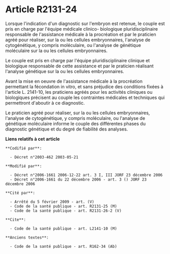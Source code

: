 # Article R2131-24

Lorsque l'indication d'un diagnostic sur l'embryon est retenue, le couple est pris en charge par l'équipe médicale clinico-
biologique pluridisciplinaire responsable de l'assistance médicale à la procréation et par le praticien agréé pour réaliser,
sur la ou les cellules embryonnaires, l'analyse de cytogénétique, y compris moléculaire, ou l'analyse de génétique
moléculaire sur la ou les cellules embryonnaires.

Le couple est pris en charge par l'équipe pluridisciplinaire clinique et biologique responsable de cette assistance et par le
praticien réalisant l'analyse génétique sur la ou les cellules embryonnaires.

Avant la mise en oeuvre de l'assistance médicale à la procréation permettant la fécondation in vitro, et sans préjudice des
conditions fixées à l'article L. 2141-10, les praticiens agréés pour les activités cliniques ou biologiques précisent au
couple les contraintes médicales et techniques qui permettront d'aboutir à ce diagnostic.

Le praticien agréé pour réaliser, sur la ou les cellules embryonnaires, l'analyse de cytogénétique, y compris moléculaire, ou
l'analyse de génétique moléculaire informe le couple des différentes phases du diagnostic génétique et du degré de fiabilité
des analyses.

**Liens relatifs à cet article**

	**Codifié par**:

	  - Décret n°2003-462 2003-05-21

	**Modifié par**:

	  - Décret n°2006-1661 2006-12-22 art. 3 I, III JORF 23 décembre 2006
	  - Décret n°2006-1661 du 22 décembre 2006 - art. 3 () JORF 23 décembre 2006

	**Cité par**:

	  - Arrêté du 5 février 2009 - art. (V)
	  - Code de la santé publique - art. R2131-25 (M)
	  - Code de la santé publique - art. R2131-26-2 (V)

	**Cite**:

	  - Code de la santé publique - art. L2141-10 (M)

	**Anciens textes**:

	  - Code de la santé publique - art. R162-34 (Ab)
